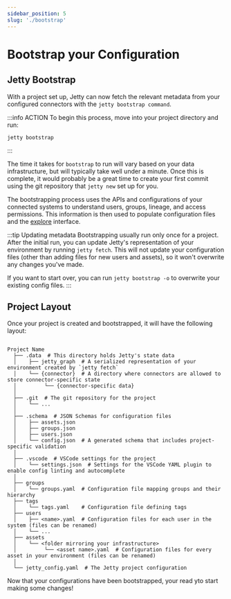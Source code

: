 ```yaml
---
sidebar_position: 5
slug: './bootstrap'
---
```


# Bootstrap your Configuration

## Jetty Bootstrap

With a project set up, Jetty can now fetch the relevant metadata from your configured connectors with the `jetty bootstrap command`.

:::info ACTION
To begin this process, move into your project directory and run:

```
jetty bootstrap
```

:::

The time it takes for `bootstrap` to run will vary based on your data infrastructure, but will typically take well under a minute. Once this is complete, it would probably be a great time to create your first commit using the git repository that `jetty new` set up for you.

The bootstrapping process uses the APIs and configurations of your connected systems to understand users, groups, lineage, and access permissions. This information is then used to populate configuration files and the [explore](../cli/explore) interface.

:::tip Updating metadata
Bootstrapping usually run only once for a project. After the initial run, you can update Jetty's representation of your environment by running `jetty fetch`. This will not update your configuration files (other than adding files for new users and assets), so it won't overwrite any changes you've made.

If you want to start over, you can run `jetty bootstrap -o` to overwrite your existing config files.
:::

## Project Layout

Once your project is created and bootstrapped, it will have the following layout:

```text

Project Name
  ├── .data  # This directory holds Jetty's state data
  │    ├── jetty_graph  # A serialized representation of your environment created by `jetty fetch`
  │    └── {connector}  # A directory where connectors are allowed to store connector-specific state
  │         └── {connector-specific data}
  │
  ├── .git  # The git repository for the project
  │    └── ...
  │
  ├── .schema  # JSON Schemas for configuration files
  │    ├── assets.json
  │    ├── groups.json
  │    ├── users.json
  │    └── config.json  # A generated schema that includes project-specific validation
  │
  ├── .vscode  # VSCode settings for the project
  │    └── settings.json  # Settings for the VSCode YAML plugin to enable config linting and autocomplete
  │
  ├── groups
  │    └── groups.yaml  # Configuration file mapping groups and their hierarchy
  ├── tags
  │    └── tags.yaml    # Configuration file defining tags
  ├── users
  │    ├── <name>.yaml  # Configuration files for each user in the system (files can be renamed)
  │    └── ...
  ├── assets
  │    └── <folder mirroring your infrastructure>
  │         └── <asset name>.yaml  # Configuration files for every asset in your environment (files can be renamed)
  │
  └── jetty_config.yaml  # The Jetty project configuration
```

Now that your configurations have been bootstrapped, your read yto start making some changes!
